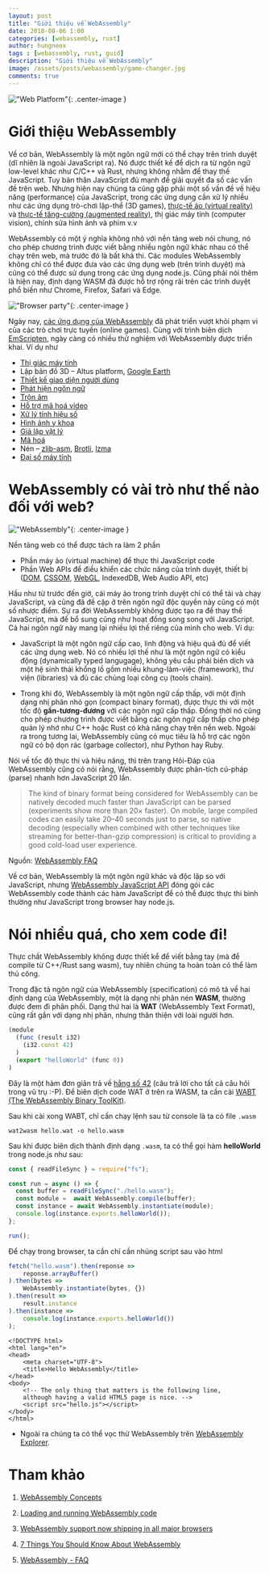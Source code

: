 ```yaml
---
layout: post
title: "Giới thiệu về WebAssembly" 
date: 2018-08-06 1:00
categories: [webassembly, rust]
author: hungneox
tags : [webassembly, rust, guid]
description: "Giới thiệu về WebAssembly"
image: /assets/posts/webassembly/game-changer.jpg
comments: true
---
```


!["Web Platform"](/assets/posts/webassembly/game-changer.jpg){: .center-image }

# Giới thiệu WebAssembly

Về cơ bản, WebAssembly là một ngôn ngữ mới có thể chạy trên trình duyệt (dĩ nhiên là ngoài JavaScript ra). Nó được thiết kế để dịch ra từ ngôn ngữ low-level khác như C/C++ và Rust, nhưng không nhằm để thay thế JavaScript. Tuy bản thân JavaScript đủ mạnh để giải quyết đa số các vấn đề trên web. Nhưng hiện nay chúng ta cũng gặp phải một số vấn đề về hiệu năng (performance) của JavaScript, trong các ứng dụng cần xử lý nhiều như các ứng dụng trò-chơi lập-thể (3D games), [thực-tế ảo (virtual reality)](https://www.wikiwand.com/en/Virtual_reality) và [thực-tế tăng-cường (augmented reality)](https://www.wikiwand.com/en/Augmented_reality), thị giác máy tính (computer vision), chỉnh sửa hình ảnh và phim v.v

WebAssembly có một ý nghĩa không nhỏ với nền tảng web nói chung, nó cho phép chương trình được viết bằng nhiều ngôn ngữ khác nhau có thể chạy trên web, mà trước đó là bất khả thi. Các modules WebAssembly không chỉ có thể được đưa vào các ứng dụng web (trên trình duyệt) mà cũng có thể được sử dụng trong các ứng dụng node.js. Cũng phải nói thêm là hiện nay, định dạng WASM đã được hỗ trợ rộng rãi trên các trình duyệt phổ biến như Chrome, Firefox, Safari và Edge.

!["Browser party"](/assets/posts/webassembly/browser-party.png){: .center-image }

Ngày nay, [các ứng dụng của WebAssembly](https://webassembly.org/docs/use-cases/) đã phát triển vượt khỏi phạm vi của các trò chơi trực tuyến (online games). Cùng với trình biên dịch [EmScripten](http://kripken.github.io/emscripten-site/), ngày càng có nhiều thử nghiệm với WebAssembly được triển khai. Ví dụ như

- [Thị giác máy tính](https://hacks.mozilla.org/2017/09/bootcamps-webassembly-and-computer-vision/)
- Lập bản đồ 3D – Altus platform, [Google Earth](https://medium.com/google-earth/earth-on-web-the-road-to-cross-browser-7338e0f46278)
- [Thiết kế giao diện người dùng](https://blog.figma.com/webassembly-cut-figmas-load-time-by-3x-76f3f2395164)
- [Phát hiện ngôn ngữ](https://github.com/jaukia/cld-js)
- [Trộn âm](http://eecs.qmul.ac.uk/~keno/60.pdf)
- [Hỗ trợ mã hoá video](https://github.com/brion/ogv.js/)
- [Xử lý tính hiệu số](https://github.com/shamadee/web-dsp)
- [Hình ảnh y khoa](https://github.com/jodogne/wasm-dicom-parser)
- [Giả lập vật lý](https://github.com/kripken/ammo.js/)
- [Mã hoá](https://github.com/vibornoff/asmcrypto.js)
- Nén – [zlib-asm](https://www.npmjs.com/package/zlib-asm), [Brotli](https://www.npmjs.com/package/brotli), [lzma](https://github.com/kripken/lzma.js)
- [Đại số máy tính](http://mathstud.io/)

# WebAssembly có vài trò như thế nào đối với web?

!["WebAssembly"](/assets/posts/webassembly/webassembly-2.png){: .center-image }

Nền tảng web có thể được tách ra làm 2 phần
- Phần máy ảo (virtual machine) để thực thi JavaScript code
- Phần Web APIs để điều khiển các chức năng của trình duyệt, thiết bị ([DOM](https://developer.mozilla.org/en-US/docs/Web/API/Document_Object_Model), [CSSOM](https://developer.mozilla.org/en-US/docs/Web/API/CSS_Object_Model), [WebGL](https://developer.mozilla.org/en-US/docs/Web/API/WebGL_API), IndexedDB, Web Audio API, etc)

Hầu như từ trước đến giờ, cái máy ảo trong trình duyệt chỉ có thể tải và chạy JavaScript, và cũng đã đề cập ở trên ngôn ngữ độc quyền này cũng có một số nhược điểm. Sự ra đời WebAssembly không được tạo ra để thay thế JavaScript, mà để bổ sung cũng như hoạt đồng song song với JavaScript. Cả hai ngôn ngữ này mang lại nhiều lợi thế riêng của mình cho web. Ví dụ:

- JavaScript là một ngôn ngữ cấp cao, linh động và hiệu quả đủ để viết các ứng dụng web. Nó có nhiều lợi thế như là một ngôn ngữ có kiểu động (dynamically typed langugage), không yêu cầu phải biên dịch và một hệ sinh thái khổng lồ gồm nhiều khung-làm-việc (framework), thư viện (libraries) và đủ các chủng loại công cụ (tools chain).

- Trong khi đó, WebAssembly là một ngôn ngữ cấp thấp, với một định dạng nhị phân nhỏ gọn (compact binary format), được thực thi với một tốc độ **gần-tương-đương** với các ngôn ngữ cấp thấp. Đồng thời nó cũng cho phép chương trình được viết bằng các ngôn ngữ cấp thấp cho phép quản lý nhớ như C++ hoặc Rust có khả năng chạy trên nền web. Ngoài ra trong tương lai, WebAssembly cũng có mục tiêu là hỗ trợ các ngôn ngữ có bộ dọn rác (garbage collector), như Python hay Ruby.

Nói về tốc độ thực thi và hiệu năng, thì trên trang Hỏi-Đáp của WebAssembly cũng có nói rằng, WebAssembly được phân-tích cú-pháp (parse) nhanh hơn JavaScript 20 lần.

> The kind of binary format being considered for WebAssembly can be natively decoded much faster than JavaScript can be parsed (experiments show more than 20× faster). On mobile, large compiled codes can easily take 20–40 seconds just to parse, so native decoding (especially when combined with other techniques like streaming for better-than-gzip compression) is critical to providing a good cold-load user experience. 

Nguồn: [WebAssembly FAQ](https://webassembly.org/docs/faq/)

Về cơ bản, WebAssembly là một ngôn ngữ khác và độc lập so với JavaScript, nhưng [WebAssembly JavaScript API](https://developer.mozilla.org/en-US/docs/Web/JavaScript/Reference/Global_Objects/WebAssembly) đóng gói các WebAssembly code thành các hàm JavaScript để có thể được thực thi bình thường như JavaScript trong browser hay node.js.

# Nói nhiều quá, cho xem code đi!

Thực chất WebAssembly không được thiết kể để viết bằng tay (mà để compile từ C++/Rust sang wasm), tuy nhiên chúng ta hoàn toàn có thể làm thủ công.

Trong đặc tả ngôn ngữ của WebAssembly (specification) có mô tả về hai định dạng của WebAssembly, một là dạng nhị phân nén **WASM**, thường được đem đi phân phối. Dạng thứ hai là **WAT** (WebAssembly Text Format), cũng rất gần với dạng nhị phân, nhưng thân thiện với loài người hơn.

```javascript
(module
  (func (result i32)
    (i32.const 42)
  )
  (export "helloWorld" (func 0))
)
```

Đây là một hàm đơn giản trả về [hằng số 42](https://www.urbandictionary.com/define.php?term=42) (câu trả lời cho tất cả câu hỏi trong vũ trụ :-P). Để biên dịch code WAT ở trên ra WASM, ta cần cài [WABT (The WebAssembly Binary ToolKit)](https://github.com/WebAssembly/wabt).

Sau khi cài xong WABT, chỉ cần chạy lệnh sau từ console là ta có file `.wasm`

```
wat2wasm hello.wat -o hello.wasm
```

Sau khi được biên dịch thành định dạng `.wasm`, ta có thể gọi hàm **helloWorld** trong node.js như sau:

```javascript
const { readFileSync } = require("fs");

const run = async () => {
  const buffer = readFileSync("./hello.wasm");
  const module =  await WebAssembly.compile(buffer);
  const instance = await WebAssembly.instantiate(module);
  console.log(instance.exports.helloWorld());
};

run();
```

Để chạy trong browser, ta cần chỉ cần nhúng script sau vào html

```javascript
fetch("hello.wasm").then(reponse =>
    reponse.arrayBuffer()
).then(bytes =>
    WebAssembly.instantiate(bytes, {})
).then(result =>
    result.instance
).then(instance =>
    console.log(instance.exports.helloWorld())
);
```

```
<!DOCTYPE html>
<html lang="en">
<head>
    <meta charset="UTF-8">
    <title>Hello WebAssembly</title>
</head>
<body>
    <!-- The only thing that matters is the following line,
    although having a valid HTML5 page is nice. -->
    <script src="hello.js"></script>
</body>
</html>
```
* Ngoài ra chúng ta có thể vọc thử WebAssembly trên [WebAssembly Explorer](https://mbebenita.github.io/WasmExplorer/). 

# Tham khảo

1. [WebAssembly Concepts](https://developer.mozilla.org/en-US/docs/WebAssembly/Concepts)

2. [Loading and running WebAssembly code](https://developer.mozilla.org/en-US/docs/WebAssembly/Loading_and_running)

3. [WebAssembly support now shipping in all major browsers](https://blog.mozilla.org/blog/2017/11/13/webassembly-in-browsers/)

4. [7 Things You Should Know About WebAssembly](https://auth0.com/blog/7-things-you-should-know-about-web-assembly/)

5. [WebAssembly - FAQ](https://webassembly.org/docs/faq/)